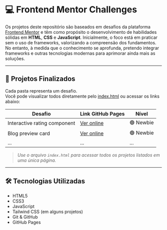 # 💻 Frontend Mentor Challenges

Os projetos deste repositório são baseados em desafios da plataforma [Frontend Mentor](https://www.frontendmentor.io) e têm como propósito o desenvolvimento de habilidades sólidas em **HTML**, **CSS** e **JavaScript**. Inicialmente, o foco está em praticar sem o uso de frameworks, valorizando a compreensão dos fundamentos.
No entanto, à medida que o conhecimento se aprofunda, pretendo integrar frameworks e outras tecnologias modernas para aprimorar ainda mais as soluções.

---

## 📂 Projetos Finalizados

Cada pasta representa um desafio.  
Você pode visualizar todos diretamente pelo [index.html](https://luisarante.github.io/frontend-mentor/) ou acessar os links abaixo:

| Desafio | Link GitHub Pages | Nível |
|--------|--------------------|-------|
| Interactive rating component | [Ver online](https://luisarante.github.io/frontend-mentor/newbie/interactive-rating-component/index.html) | 🟢 Newbie |
| Blog preview card | [Ver online](https://luisarante.github.io/frontend-mentor/newbie/blog-preview-card/index.html) | 🟢 Newbie |
| ... | ... | ... |

> *Use o arquivo `index.html` para acessar todos os projetos listados em uma única página.*

---

## 🛠️ Tecnologias Utilizadas

- HTML5
- CSS3
- JavaScript
- Tailwind CSS (em alguns projetos)
- Git & GitHub
- GitHub Pages
